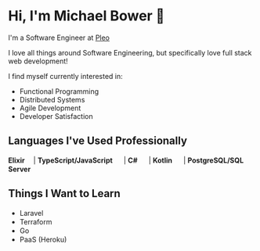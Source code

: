 # Hi, I'm Michael Bower 👋

I'm a Software Engineer at [Pleo](https://pleo.io/en) 

I love all things around Software Engineering, but specifically love full stack web development!

I find myself currently interested in:
- Functional Programming
- Distributed Systems
- Agile Development
- Developer Satisfaction

## Languages I've Used Professionally

**Elixir** <img src="https://i2.wp.com/blog.mi.hdm-stuttgart.de/wp-content/uploads/2016/06/elixir-flame.png?ssl=1" width="10"> | **TypeScript/JavaScript** <img src="https://upload.wikimedia.org/wikipedia/commons/thumb/4/4c/Typescript_logo_2020.svg/2048px-Typescript_logo_2020.svg.png" width="15">  | **C#**  <img src="https://images.ctfassets.net/23aumh6u8s0i/1IKVNqiLhNURzZXp652sEu/4379cfba19f0e19873af6074d3017f70/csharp" width="15">  | **Kotlin** <img src="https://sdtimes.com/wp-content/uploads/2018/02/pCfEzr6L_400x400.png" width="15"> | **PostgreSQL/SQL Server** <img src="https://upload.wikimedia.org/wikipedia/commons/thumb/2/29/Postgresql_elephant.svg/1200px-Postgresql_elephant.svg.png" width="15">

## Things I Want to Learn

- Laravel <img src="https://laravel.com/img/logomark.min.svg" width="15">
- Terraform <img src="https://ms-devlabs.gallerycdn.vsassets.io/extensions/ms-devlabs/custom-terraform-tasks/0.1.10/1622040076765/Microsoft.VisualStudio.Services.Icons.Default" width="15">
- Go <img src="https://miro.medium.com/max/600/1*i2skbfmDsHayHhqPfwt6pA.png" width="15"> 
- PaaS (Heroku) <img src="https://pbs.twimg.com/profile_images/689189555765784576/3wgIDj3j.png" width="15"> 
